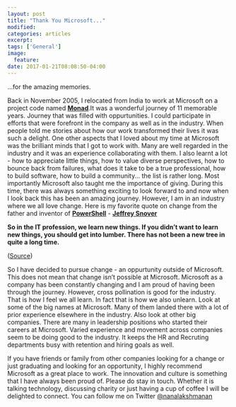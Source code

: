 ```yaml
---
layout: post
title: "Thank You Microsoft..."
modified:
categories: articles
excerpt:
tags: ['General']
image:
  feature:
date: 2017-01-21T08:08:50-04:00
---
```

...for the amazing memories.

Back in November 2005, I relocated from India to work at Microsoft on a project code named
[**Monad**](http://www.jsnover.com/Docs/MonadManifesto.pdf).It was a wonderful journey of 11 memorable years. Journey that
was filled with oppurtunities. I could participate in efforts that were forefront in the company as well as in the
industry. When people told me stories about how our work transformed their lives it was such a delight. One other
aspects that I loved about my time at Microsoft was the brilliant minds that I got to work with. Many are well regarded
in the industry and it was an experience collaborating with them. I also learnt a lot - how to appreciate little things, 
how to value diverse perspectives, how to bounce back from failures, what does it take to be a true professional, how
to build software, how to build a community... the list is rather long. Most importantly Microsoft also taught me the
importance of giving. During this time, there was always something exciting to look forward to and now 
when I look back this has been an amazing journey.
However, I am in an industry where we all love change. Here is my favorite quote on change from the father and inventor of
[**PowerShell**](https://msdn.microsoft.com/powershell) - [**Jeffrey Snover**](https://twitter.com/jsnover)

**So in the IT profession, we learn new things. If you didn’t want to learn new things, you should get into lumber. 
There has not been a new tree in quite a long time.**

([Source](http://snoverisms.com/43-2/))

So I have decided to pursue change - an oppurtunity outside of Microsoft. This does not mean that change isn’t possible
at Microsoft. Microsoft as a company has been constantly changing and I am proud of having been through the journey. 
However, cross pollination is good for the industry. That is how I feel we all learn. In fact that is how we also unlearn.
Look at some of the big names at Microsoft. Many of them landed there with a lot of prior experience elsewhere in the industry. Also look at other big
companies. There are many in leadership positions who started their careers at Microsoft. Varied experience and
movement across companies seem to be doing good to the industry. It keeps the HR and Recruting departments busy with
retention and hiring goals as well.

If you have friends or family from other companies looking for a change or just graduating and looking for an opportunity,
I highly recommend Microsoft as a great place to work. The innovation and culture is something that I have always been 
proud of. Please do stay in touch. Whether it is talking technology, discussing charity or just having a cup of coffee I 
will be delighted to connect. You can follow me on Twitter [@nanalakshmanan](https://twitter.com/NanaLakshmanan)  
